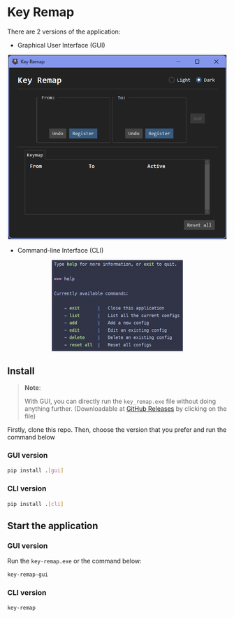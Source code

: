# Key Remap

There are 2 versions of the application:

- Graphical User Interface (GUI)

<p align="center">
    <img src="./img/gui.png" width=500 alt="GUI example" />
</p>

- Command-line Interface (CLI)

<p align="center">
    <img src="./img/cli.png" width=300 alt="CLI example" />
</p>

## Install

> **Note**:
>
> With GUI, you can directly run the `key_remap.exe` file without doing anything further.
> (Downloadable at [GitHub Releases](https://github.com/lpun-majessica/key_remap/releases) by clicking on the file)

Firstly, clone this repo. Then, choose the version that you prefer and run the command below

### GUI version

```bash
pip install .[gui]
```

### CLI version

```bash
pip install .[cli]
```

## Start the application

### GUI version

Run the `key-remap.exe` or the command below:

```bash
key-remap-gui
```

### CLI version

```bash
key-remap
```